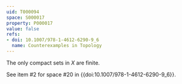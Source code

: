 ```yaml
---
uid: T000094
space: S000017
property: P000017
value: false
refs:
- doi: 10.1007/978-1-4612-6290-9_6
  name: Counterexamples in Topology
---
```


The only compact sets  in $X$ are finite.

See item #2 for space #20 in {{doi:10.1007/978-1-4612-6290-9_6}}.
